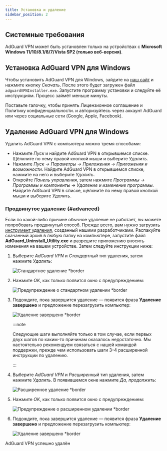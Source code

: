 ```yaml
---
title: Установка и удаление
sidebar_position: 2
---
```


## Системные требования

AdGuard VPN может быть установлен только на устройствах с **Microsoft Windows 11/10/8.1/8/7/Vista SP2 (только веб-версия)**.

## Установка AdGuard VPN для Windows

Чтобы установить AdGuard VPN для Windows, зайдите на [наш сайт](https://adguard-vpn.net/welcome.html) и нажмите кнопку *Скачать*. После этого будет загружен файл `adguardVPNInstaller.exe`. Запустите программу установки и следуйте её инструкциям. Процесс займёт меньше минуты.

Поставьте галочку, чтобы принять Лицензионное соглашение и Политику конфиденциальности. и авторизуйтесь через аккаунт AdGuard или через социальные сети (Google, Apple, Facebook).

## Удаление AdGuard VPN для Windows

Удалить AdGuard VPN с компьютера можно тремя способами:

- Нажмите *Пуск* и найдите AdGuard VPN в открывшемся списке. Щёлкните по нему правой кнопкой мыши и выберите *Удалить*.
- Нажмите *Пуск* → *Параметры* → *Приложения* → *Приложения и возможности*. Найдите AdGuard VPN в открывшемся списке, нажмите на него и выберите *Удалить*.
- Откройте *Панель управления*, затем нажмите *Программы* → *Программы и компоненты* → *Удаление и изменение программы*. Найдите AdGuard VPN в списке, щёлкните по нему правой кнопкой мыши и выберите *Удалить*.

### Продвинутое удаление {#advanced}

Если по какой-либо причине обычное удаление не работает, вы можете попробовать продвинутый способ. Прежде всего, вам нужно [загрузить инструмент удаления](https://cdn.adtidy.org/distr/windows/Uninstall_Utility.zip), созданный нашими разработчиками. Распакуйте скачанный архив в любую папку на компьютере, запустите файл **AdGuard_Uninstall_Utility.exe** и разрешите приложению вносить изменения на вашем устройстве. Затем следуйте инструкции ниже:

1. Выберите *AdGuard VPN* и *Стандартный* тип удаления, затем нажмите *Удалить*:

    ![Стандартное удаление *border](https://cdn.adguardvpn.com/content/kb/vpn/windows/vpn_standard.jpg)

1. Нажмите *OK*, как только появится окно с предупреждением:

    ![Предупреждение о стандартном удалении *border](https://cdn.adtidy.org/content/kb/vpn/windows/vpn_standard_warning.jpg)

1. Подождите, пока завершится удаление — появится фраза **Удаление завершено** и предложение перезагрузить компьютер:

    ![Удаление завершено *border](https://cdn.adguardvpn.com/content/kb/vpn/windows/vpn_standard_complete.jpg)

    :::note

    Следующие шаги выполняйте только в том случае, если первых двух шагов по каким-то причинам оказалось недостаточно. Мы настоятельно рекомендуем связаться с нашей командой поддержки, прежде чем использовать шаги 3–4 расширенной инструкции по удалению.

    :::

1. Выберите *AdGuard VPN* и *Расширенный* тип удаления, затем нажмите *Удалить*. В появившемся окне нажмите *Да, продолжить*:

    ![Расширенное удаление *border](https://cdn.adguardvpn.com/content/kb/vpn/windows/vpn_extended.jpg)

1. Нажмите *OK*, как только появится окно с предупреждением:

    ![Предупреждение о расширенном удалении *border](https://cdn.adtidy.org/content/kb/vpn/windows/vpn_standard_warning.jpg)

1. Подождите, пока завершится удаление — появится фраза **Удаление завершено** и предложение перезагрузить компьютер:

    ![Удаление завершено *border](https://cdn.adguardvpn.com/content/kb/vpn/windows/vpn_extended_complete.jpg)

AdGuard VPN успешно удалён
